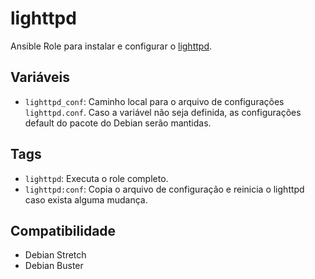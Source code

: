 # lighttpd

Ansible Role para instalar e configurar o [lighttpd](https://www.lighttpd.net/).

## Variáveis

- `lighttpd_conf`: Caminho local para o arquivo de configurações
  `lighttpd.conf`. Caso a variável não seja definida, as configurações default
  do pacote do Debian serão mantidas.

## Tags

- `lighttpd`: Executa o role completo.
- `lighttpd:conf`: Copia o arquivo de configuração e reinicia o lighttpd caso
  exista alguma mudança.

## Compatibilidade

- Debian Stretch
- Debian Buster
